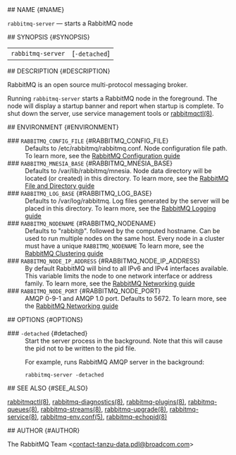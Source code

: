 <div class="manual-text">
  <section class="Sh">
## NAME {#NAME}
    <p class="Pp"><code class="Nm">rabbitmq-server</code> — <span class="Nd">starts a RabbitMQ node</span></p>
  </section>
  <section class="Sh">
## SYNOPSIS {#SYNOPSIS}
    <table class="Nm">
      <tr>
        <td><code class="Nm">rabbitmq-server</code></td>
        <td>[<code class="Fl">-detached</code>]</td>
      </tr>
    </table>
  </section>
  <section class="Sh">
## DESCRIPTION {#DESCRIPTION}
    <p class="Pp">RabbitMQ is an open source multi-protocol messaging broker.</p>
    <p class="Pp">Running <code class="Nm">rabbitmq-server</code> starts a RabbitMQ node in the foreground. The node will display a startup banner and report when startup is complete. To shut down the server, use service management tools or <a class="Xr" href="rabbitmqctl.8.html">rabbitmqctl(8)</a>.</p>
  </section>
  <section class="Sh">
## ENVIRONMENT {#ENVIRONMENT}
    <dl class="Bl-tag">
      <dt >
### <code class="Ev">RABBITMQ_CONFIG_FILE</code> {#RABBITMQ_CONFIG_FILE}
      </dt>
      <dd>
        Defaults to <span class="Pa">/etc/rabbitmq/rabbitmq.conf</span>. Node configuration file path. To learn more, see the <a class="Lk" href="https://www.rabbitmq.com/docs/configure">RabbitMQ Configuration guide</a>
      </dd>
      <dt >
### <code class="Ev">RABBITMQ_MNESIA_BASE</code> {#RABBITMQ_MNESIA_BASE}
      </dt>
      <dd>
        Defaults to <span class="Pa">/var/lib/rabbitmq/mnesia</span>. Node data directory will be located (or created) in this directory. To learn more, see the <a class="Lk" href="https://www.rabbitmq.com/docs/relocate">RabbitMQ File and Directory guide</a>
      </dd>
      <dt >
### <code class="Ev">RABBITMQ_LOG_BASE</code> {#RABBITMQ_LOG_BASE}
      </dt>
      <dd>
        Defaults to <span class="Pa">/var/log/rabbitmq</span>. Log files generated by the server will be placed in this directory. To learn more, see the <a class="Lk" href="https://www.rabbitmq.com/docs/logging">RabbitMQ Logging guide</a>
      </dd>
      <dt >
### <code class="Ev">RABBITMQ_NODENAME</code> {#RABBITMQ_NODENAME}
      </dt>
      <dd>
        Defaults to "rabbit@". followed by the computed hostname. Can be used to run multiple nodes on the same host. Every node in a cluster must have a unique <code class="Ev">RABBITMQ_NODENAME</code> To learn more, see the <a class="Lk" href="https://www.rabbitmq.com/docs/clustering">RabbitMQ Clustering guide</a>
      </dd>
      <dt >
### <code class="Ev">RABBITMQ_NODE_IP_ADDRESS</code> {#RABBITMQ_NODE_IP_ADDRESS}
      </dt>
      <dd>
        By default RabbitMQ will bind to all IPv6 and IPv4 interfaces available. This variable limits the node to one network interface or address family. To learn more, see the <a class="Lk" href="https://www.rabbitmq.com/docs/networking">RabbitMQ Networking guide</a>
      </dd>
      <dt >
### <code class="Ev">RABBITMQ_NODE_PORT</code> {#RABBITMQ_NODE_PORT}
      </dt>
      <dd>
        AMQP 0-9-1 and AMQP 1.0 port. Defaults to 5672. To learn more, see the <a class="Lk" href="https://www.rabbitmq.com/docs/networking">RabbitMQ Networking guide</a>
      </dd>
    </dl>
  </section>
  <section class="Sh">
## OPTIONS {#OPTIONS}
    <dl class="Bl-tag">
      <dt >
### <code class="Fl">-detached</code> {#detached}
      </dt>
      <dd>
        Start the server process in the background. Note that this will cause the pid not to be written to the pid file.
        <p class="Pp">For example, runs RabbitMQ AMQP server in the background:</p>
        <p class="Pp"></p>
        <div class="Bd Bd-indent lang-bash">
          <code class="Li">rabbitmq-server -detached</code>
        </div>
      </dd>
    </dl>
  </section>
  <section class="Sh">
## SEE ALSO {#SEE_ALSO}
    <p class="Pp"><a class="Xr" href="rabbitmqctl.8.html">rabbitmqctl(8)</a>, <a class="Xr" href="rabbitmq-diagnostics.8.html">rabbitmq-diagnostics(8)</a>, <a class="Xr" href="rabbitmq-plugins.8.html">rabbitmq-plugins(8)</a>, <a class="Xr" href="rabbitmq-queues.8.html">rabbitmq-queues(8)</a>, <a class="Xr" href="rabbitmq-streams.8.html">rabbitmq-streams(8)</a>, <a class="Xr" href="rabbitmq-upgrade.8.html">rabbitmq-upgrade(8)</a>, <a class="Xr" href="rabbitmq-service.8.html">rabbitmq-service(8)</a>, <a class="Xr" href="rabbitmq-env.conf.5.html">rabbitmq-env.conf(5)</a>, <a class="Xr" href="rabbitmq-echopid.8.html">rabbitmq-echopid(8)</a></p>
  </section>
  <section class="Sh">
## AUTHOR {#AUTHOR}
    <p class="Pp"><span class="An">The RabbitMQ Team</span> &lt;<a class="Mt" href="mailto:contact-tanzu-data.pdl@broadcom.com">contact-tanzu-data.pdl@broadcom.com</a>&gt;</p>
  </section>
</div>
